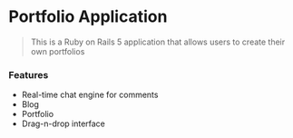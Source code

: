 # Portfolio Application

> This is a Ruby on Rails 5 application that allows users to create their own portfolios

### Features

- Real-time chat engine for comments
- Blog
- Portfolio
- Drag-n-drop interface
